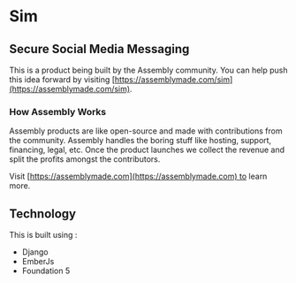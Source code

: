 # Sim

## Secure Social Media Messaging

This is a product being built by the Assembly community. You can help push this idea forward by visiting [https://assemblymade.com/sim](https://assemblymade.com/sim).

### How Assembly Works

Assembly products are like open-source and made with contributions from the community. Assembly handles the boring stuff like hosting, support, financing, legal, etc. Once the product launches we collect the revenue and split the profits amongst the contributors.

Visit [https://assemblymade.com](https://assemblymade.com) to learn more.

## Technology
This is built using :
* Django
* EmberJs
* Foundation 5

